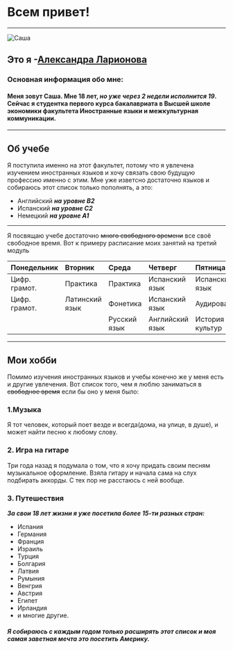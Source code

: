 # Всем привет! #
***
![Саша](https://pp.userapi.com/c841226/v841226518/c8db/FC80R21YkJo.jpg "Данная работа выполнена Артёмом Халояном :)")
## Это я -[Александра Ларионова](https://vk.com/id60125544 "Моя страница вк") ##
### Основная информация обо мне: 
#### Меня зовут Саша. Мне 18 лет, ___но уже через 2 недели исполнится 19___. Сейчас я студентка первого курса бакалавриата в Высшей школе экономики факультета Иностранные языки и межкультурная коммуникации. 
---
## Об учебе
Я поступила именно на этот факультет, потому что я увлечена изучением иностранных языков и хочу связать свою будущую профессию именно с этим. Мне уже изветсно достаточно языков и собираюсь этот список только пополнять, а это:
+ Английский ***на уровне B2***
+ Испанский ***на уровне С2***
+ Немецкий ***на уровне A1***
****
Я посвящаю учебе достаточно ~~много свободного времени~~  все своё свободное время.  Вот к примеру расписание моих занятий на третий модуль

|Понедельник   |Вторник         |Среда         |Четверг        |Пятница          |
|:------------ |:-------------- |:------------ |:------------- |:--------------- |
|Цифр. грамот. |Практика        |Практика      |Испанский язык |Испанский язык   |
|Цифр. грамот. |Латинский язык  |Фонетика      |Испанский язык |Аудирование      |        
|              |                |Русский язык  |Английский язык|История и культур|
---
## Мои хобби
Помимо изучения иностранных языков и учебы конечно же у меня есть и другие увлечения. 
Вот список того, чем я люблю заниматься в ~~свободное время~~ если бы оно у меня было:
### 1.Музыка
Я тот человек, который поет везде и всегда(дома, на улице, в душе), и может найти песню к любому слову. 
### 2. Игра на гитаре 
Три года назад я подумала о том, что я хочу придать своим песням музыкальное оформление. Взяла гитару и начала сама на слух подбирать аккорды. С тех пор не расстаюсь с ней вообще.
### 3. Путешествия
***За свои 18 лет жизни я уже посетила более 15-ти разных стран:***
* Испания 
* Германия
* Франция 
* Израиль
* Турция
* Болгария
* Латвия 
* Румыния 
* Венгрия 
* Австрия
* Египет 
* Ирландия 
* и многие другие.
##### Я собираюсь с каждым годом только расширять этот список и моя самая заветная мечта это посетить Америку.
